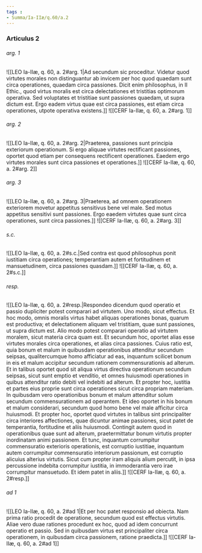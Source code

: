 ```yaml
---
tags : 
- Summa/Ia-IIæ/q.60/a.2
---
```


### Articulus 2

###### arg. 1
![[LEO Ia-IIæ, q. 60, a. 2#arg. 1|Ad secundum sic proceditur. Videtur quod virtutes morales non distinguantur ab invicem per hoc quod quaedam sunt circa operationes, quaedam circa passiones. Dicit enim philosophus, in II Ethic., quod virtus moralis est circa delectationes et tristitias optimorum operativa. Sed voluptates et tristitiae sunt passiones quaedam, ut supra dictum est. Ergo eadem virtus quae est circa passiones, est etiam circa operationes, utpote operativa existens.]]
![[CERF Ia-IIæ, q. 60, a. 2#arg. 1]]

###### arg. 2
![[LEO Ia-IIæ, q. 60, a. 2#arg. 2|Praeterea, passiones sunt principia exteriorum operationum. Si ergo aliquae virtutes rectificant passiones, oportet quod etiam per consequens rectificent operationes. Eaedem ergo virtutes morales sunt circa passiones et operationes.]]
![[CERF Ia-IIæ, q. 60, a. 2#arg. 2]]

###### arg. 3
![[LEO Ia-IIæ, q. 60, a. 2#arg. 3|Praeterea, ad omnem operationem exteriorem movetur appetitus sensitivus bene vel male. Sed motus appetitus sensitivi sunt passiones. Ergo eaedem virtutes quae sunt circa operationes, sunt circa passiones.]]
![[CERF Ia-IIæ, q. 60, a. 2#arg. 3]]

###### s.c.
![[LEO Ia-IIæ, q. 60, a. 2#s.c.|Sed contra est quod philosophus ponit iustitiam circa operationes; temperantiam autem et fortitudinem et mansuetudinem, circa passiones quasdam.]]
![[CERF Ia-IIæ, q. 60, a. 2#s.c.]]

###### resp.
![[LEO Ia-IIæ, q. 60, a. 2#resp.|Respondeo dicendum quod operatio et passio dupliciter potest comparari ad virtutem. Uno modo, sicut effectus. Et hoc modo, omnis moralis virtus habet aliquas operationes bonas, quarum est productiva; et delectationem aliquam vel tristitiam, quae sunt passiones, ut supra dictum est. Alio modo potest comparari operatio ad virtutem moralem, sicut materia circa quam est. Et secundum hoc, oportet alias esse virtutes morales circa operationes, et alias circa passiones. Cuius ratio est, quia bonum et malum in quibusdam operationibus attenditur secundum seipsas, qualitercumque homo afficiatur ad eas, inquantum scilicet bonum in eis et malum accipitur secundum rationem commensurationis ad alterum. Et in talibus oportet quod sit aliqua virtus directiva operationum secundum seipsas, sicut sunt emptio et venditio, et omnes huiusmodi operationes in quibus attenditur ratio debiti vel indebiti ad alterum. Et propter hoc, iustitia et partes eius proprie sunt circa operationes sicut circa propriam materiam. In quibusdam vero operationibus bonum et malum attenditur solum secundum commensurationem ad operantem. Et ideo oportet in his bonum et malum considerari, secundum quod homo bene vel male afficitur circa huiusmodi. Et propter hoc, oportet quod virtutes in talibus sint principaliter circa interiores affectiones, quae dicuntur animae passiones, sicut patet de temperantia, fortitudine et aliis huiusmodi. Contingit autem quod in operationibus quae sunt ad alterum, praetermittatur bonum virtutis propter inordinatam animi passionem. Et tunc, inquantum corrumpitur commensuratio exterioris operationis, est corruptio iustitiae, inquantum autem corrumpitur commensuratio interiorum passionum, est corruptio alicuius alterius virtutis. Sicut cum propter iram aliquis alium percutit, in ipsa percussione indebita corrumpitur iustitia, in immoderantia vero irae corrumpitur mansuetudo. Et idem patet in aliis.]]
![[CERF Ia-IIæ, q. 60, a. 2#resp.]]

###### ad 1
![[LEO Ia-IIæ, q. 60, a. 2#ad 1|Et per hoc patet responsio ad obiecta. Nam prima ratio procedit de operatione, secundum quod est effectus virtutis. Aliae vero duae rationes procedunt ex hoc, quod ad idem concurrunt operatio et passio. Sed in quibusdam virtus est principaliter circa operationem, in quibusdam circa passionem, ratione praedicta.]]
![[CERF Ia-IIæ, q. 60, a. 2#ad 1]]

